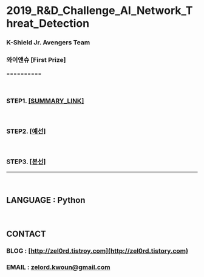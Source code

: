 **2019_R&D_Challenge_AI_Network_Threat_Detection**
==========
### K-Shield Jr. Avengers Team
### 와이앤슈 [First Prize]
==========

<br>
  
### STEP1. [[SUMMARY_LINK]](https://github.com/zel0rd/2019_R-D_Challenge_AI_Network_Threat_Detection/blob/master/Summary.md)
  
<br>

### STEP2. [[예선]](https://github.com/zel0rd/2018_privacy_anonymization_competition/tree/master/1.예선)
  
<br>

### STEP3. [[본선]](https://github.com/zel0rd/2018_privacy_anonymization_competition/tree/master/2.본선)

----

<br>

## LANGUAGE : Python

<br>

## CONTACT
### BLOG : [http://zel0rd.tistroy.com](http://zel0rd.tistory.com)
### EMAIL : zelord.kwoun@gmail.com
